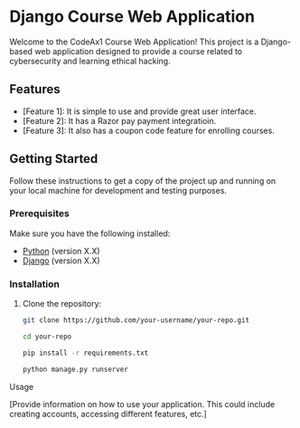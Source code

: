 # Django Course Web Application

Welcome to the CodeAx1 Course Web Application! This project is a Django-based web application designed to provide a course related to cybersecurity and learning ethical hacking.

## Features

- [Feature 1]: It is simple to use and provide  great user interface.
- [Feature 2]: It has a Razor pay payment integratioin.
- [Feature 3]: It also has a coupon code feature for enrolling courses.

## Getting Started

Follow these instructions to get a copy of the project up and running on your local machine for development and testing purposes.

### Prerequisites

Make sure you have the following installed:

- [Python](https://www.python.org/) (version X.X)
- [Django](https://www.djangoproject.com/) (version X.X)

### Installation

1. Clone the repository:

   ```bash
   git clone https://github.com/your-username/your-repo.git

   cd your-repo

   pip install -r requirements.txt

   python manage.py runserver

Usage

[Provide information on how to use your application. This could include creating accounts, accessing different features, etc.]
